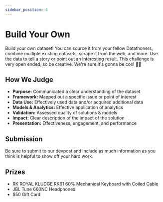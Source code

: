 ```yaml
---
sidebar_position: 4
---
```

# Build Your Own
Build your own dataset! You can source it from your fellow Datathoners, combine multiple existing datasets, scrape it from the web, and more. Use the data to tell a story or point out an interesting result. This challenge is very open ended, so be creative. We're sure it's gonna be cool 👩‍💻

## How We Judge
- **Purpose:** Communicated a clear understanding of the dataset
- **Framework:** Mapped out a specific issue or point of interest
- **Data Use:** Effectively used data and/or acquired additional data
- **Models & Analytics:** Effective application of analytics
- **Validation:** Assessed quality of solutions & models
- **Impact:** Clear description of the impact of the solution
- **Presentation:** Effectiveness, engagement, and performance

## Submission

Be sure to submit to our devpost and include as much information as you think is helpful to show off your hard work.

## Prizes
- RK ROYAL KLUDGE RK61 60% Mechanical Keyboard with Coiled Cable
- JBL Tune 660NC Headphones
- $50 Gift Card
